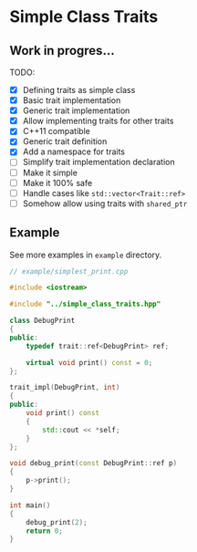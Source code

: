 # Simple Class Traits

## Work in progres...

TODO:
- [X] Defining traits as simple class
- [X] Basic trait implementation
- [X] Generic trait implementation
- [X] Allow implementing traits for other traits
- [X] C++11 compatible
- [X] Generic trait definition
- [X] Add a namespace for traits 
- [ ] Simplify trait implementation declaration 
- [ ] Make it simple
- [ ] Make it 100% safe
- [ ] Handle cases like `std::vector<Trait::ref>` 
- [ ] Somehow allow using traits with `shared_ptr`

## Example

See more examples in `example` directory.

```cpp
// example/simplest_print.cpp

#include <iostream>

#include "../simple_class_traits.hpp"

class DebugPrint 
{
public:
    typedef trait::ref<DebugPrint> ref;

    virtual void print() const = 0;
};

trait_impl(DebugPrint, int)
{
public:
    void print() const 
    {
        std::cout << *self;
    }
};

void debug_print(const DebugPrint::ref p)
{
    p->print();
}

int main()
{
    debug_print(2);
    return 0;
}
```